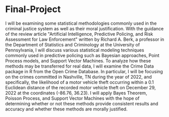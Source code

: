 # Final-Project
I will be examining some statistical methodologies commonly used in the criminal justice system as well as their moral justification. With the guidance of the review article "Artificial Intelligence, Predictive Policing, and Risk Assessment for Law Enforcement" written by Richard A. Berk, a professor in the Department of Statistics and Criminology at the University of Pennsylvania, I will discuss various statistical modeling techniques commonly used in predictive policing such as Bayesian approaches, Point Process models, and Support Vector Machines. To analyze how these methods may be transferred for real data, I will examine the Crime Data package in R from the Open Crime Database. In particular, I will be focusing on the crimes committed in Nashville, TN during the year of 2022, and specifically, the likelihood of a motor vehicle theft occurring within a 0.1 Euclidean distance of the recorded motor vehicle theft on December 29, 2022 at the coordinates (-86.76, 36.23). I will apply Bayes Theorem, Poisson Process, and Support Vector Machines with the hope of determining whether or not these methods provide consistent results and accuracy and whether these methods are morally justified.
